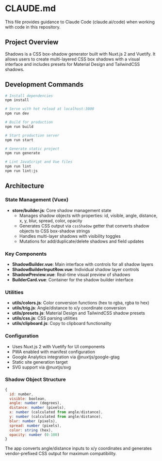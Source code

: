 # CLAUDE.md

This file provides guidance to Claude Code (claude.ai/code) when working with code in this repository.

## Project Overview

Shadows is a CSS box-shadow generator built with Nuxt.js 2 and Vuetify. It allows users to create multi-layered CSS box shadows with a visual interface and includes presets for Material Design and TailwindCSS shadows.

## Development Commands

```bash
# Install dependencies
npm install

# Serve with hot reload at localhost:3000
npm run dev

# Build for production
npm run build

# Start production server
npm run start

# Generate static project
npm run generate

# Lint JavaScript and Vue files
npm run lint
npm run lint:js
```

## Architecture

### State Management (Vuex)

- **store/builder.js**: Core shadow management state
  - Manages shadow objects with properties: id, visible, angle, distance, x, y, blur, spread, color, opacity
  - Generates CSS output via `cssShadow` getter that converts shadow objects to CSS box-shadow strings
  - Handles multi-layer shadows with visibility toggles
  - Mutations for add/duplicate/delete shadows and field updates

### Key Components

- **ShadowBuilder.vue**: Main interface with controls for all shadow layers
- **ShadowBuilderInputRow.vue**: Individual shadow layer controls
- **ShadowPreview.vue**: Real-time visual preview of shadows
- **BuilderCard.vue**: Container for the shadow builder interface

### Utilities

- **utils/colors.js**: Color conversion functions (hex to rgba, rgba to hex)
- **utils/trig.js**: Angle/distance to x/y coordinate conversion
- **utils/presets.js**: Material Design and TailwindCSS shadow presets
- **utils/css.js**: CSS parsing utilities
- **utils/clipboard.js**: Copy to clipboard functionality

### Configuration

- Uses Nuxt.js 2 with Vuetify for UI components
- PWA enabled with manifest configuration
- Google Analytics integration via @nuxtjs/google-gtag
- Static site generation target
- SVG support via @nuxtjs/svg

### Shadow Object Structure

```javascript
{
  id: number,
  visible: boolean,
  angle: number (degrees),
  distance: number (pixels),
  x: number (calculated from angle/distance),
  y: number (calculated from angle/distance),
  blur: number (pixels),
  spread: number (pixels),
  color: string (hex),
  opacity: number (0-100)
}
```

The app converts angle/distance inputs to x/y coordinates and generates vendor-prefixed CSS output for maximum compatibility.
